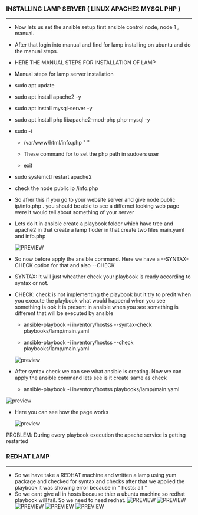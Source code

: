 ### INSTALLING LAMP SERVER ( LINUX APACHE2 MYSQL PHP ) 
------------------------------------------------------

* Now lets us set the ansible setup first ansible control node, node 1 , manual.
* After that login into manual and find for lamp  installing on ubuntu and do the manual steps.
* HERE THE MANUAL STEPS FOR INSTALLATION OF LAMP 
*  Manual steps for lamp server installation
 * sudo apt update

 * sudo apt install apache2 -y

 * sudo apt install mysql-server -y

 * sudo apt install php libapache2-mod-php php-mysql -y

 * sudo -i 

   * /var/www/html/info.php " <?php phpinfo (); ?> " 

   * These command for to set the php path in sudoers user

   * exit

* sudo systemctl restart apache2

* check the node public ip /info.php

* So afrer this if you  go to your website server and give node public ip/info.php . you should be able to see a differnet looking web page were it would tell about something of your server
* Lets do it in ansible create a playbook folder which have tree and apache2 in that create a lamp floder in that create two files main.yaml and info.php
  
  ![PREVIEW](IMAGES/A23.png)

* So now before apply the ansible command. Here we have a --SYNTAX-CHECK option for that and also --CHECK
* SYNTAX: It will just wheather check your playbook is ready according to syntax or not.
* CHECK: check is not implementing the playbook but it try to predit when you execute the playbook what would happend when you see something is ook it is present in ansible when you see something is different that will be executed by ansible 

     * ansible-playbook -i inventory/hostss --syntax-check playbooks/lamp/main.yaml
 
     * ansible-playbook -i inventory/hostss --check playbooks/lamp/main.yaml

  ![preview](IMAGES/A21.png)

* After syntax check we can see what ansible is creating. Now we can apply the ansible command lets see is it create same as check
   * ansible-playbook -i inventory/hostss  playbooks/lamp/main.yaml

 ![preview](IMAGES/A22.png)

* Here you can see how the page works 
   
   ![preview](IMAGES/A24.png)

PROBLEM: During every playbook execution the apache service is getting restarted



### REDHAT LAMP 
----------------

* So we have take a REDHAT machine and written a lamp using yum package and checked for syntax and checks after that we applied the playbook it was showing error because in " hosts: all "
* So we cant give all in hosts because thier  a ubuntu machine so redhat playbook will fail. So we need to need redhat.
![PREVIEW](IMAGES/RA4.png)
![PREVIEW](IMAGES/RA1.png)
![PREVIEW](IMAGES/RA2.png)
![PREVIEW](IMAGES/RA3.png)
![PREVIEW](IMAGES/RA5.png)